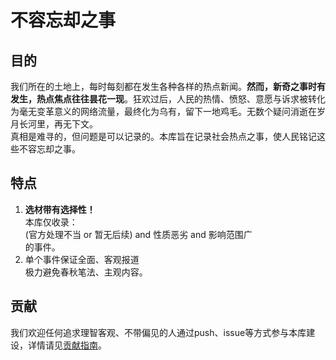 # 不容忘却之事
## 目的
我们所在的土地上，每时每刻都在发生各种各样的热点新闻。**然而，新奇之事时有发生，热点焦点往往昙花一现**。狂欢过后，人民的热情、愤怒、意愿与诉求被转化为毫无变革意义的网络流量，最终化为乌有，留下一地鸡毛。无数个疑问消逝在岁月长河里，再无下文。  
真相是难寻的，但问题是可以记录的。本库旨在记录社会热点之事，使人民铭记这些不容忘却之事。
## 特点
1. **选材带有选择性！**  
    本库仅收录：  
    (官方处理不当 or 暂无后续) and 性质恶劣 and 影响范围广  
    的事件。  
2. 单个事件保证全面、客观报道  
    极力避免春秋笔法、主观内容。
## 贡献
我们欢迎任何追求理智客观、不带偏见的人通过push、issue等方式参与本库建设，详情请见[贡献指南](/contribution.md)。